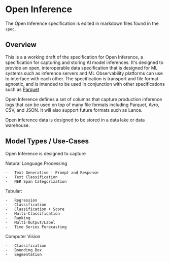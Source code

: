 # Open Inference

The Open Inference specification is edited in markdown files found in the `spec`,

## Overview

This is a a working draft of the specification for Open Inference, a specification for capturing and storing AI model inferences. It's designed to provide an open, interoperable data specification that is designed for ML systems such as inference servers and ML Observability platforms can use to interface with each other. The specification is transport and file format agnostic, and is intended to be used in conjunction with other specifications such as [Parquet](https://github.com/apache/parquet-format)

Open Inference defines a set of columns that capture production inference logs that can be used on top of many file formats including Parquet, Avro, CSV, and JSON. It will also support future formats such as Lance.

Open inference data is designed to be stored in a data lake or data warehouse.

## Model Types / Use-Cases

Open Inference is designed to capture

Natural Language Processing

    -   Text Generative - Prompt and Response
    -   Text Classification
    -   NER Span Categorization

Tabular:

    -   Regression
    -   Classification
    -   Classification + Score
    -   Multi-Classification
    -   Ranking
    -   Multi-Output/Label
    -   Time Series Forecasting

Computer Vision

    -   Classification
    -   Bounding Box
    -   Segmentation
